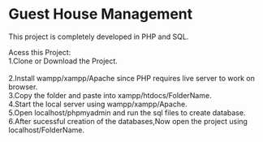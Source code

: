 # Guest House Management

This project is completely developed in PHP and SQL.

Acess this Project:</br>
1.Clone or Download  the Project. </br>                                
2.Install wampp/xampp/Apache since PHP requires live server to work on browser.</br>
3.Copy the folder and paste into xampp/htdocs/FolderName.</br>
4.Start the local server using wampp/xampp/Apache.</br>
5.Open localhost/phpmyadmin and run the sql files to create database.</br>
6.After sucessful creation of the databases,Now open the project using localhost/FolderName.</br>



